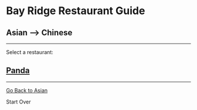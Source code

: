 # Bay Ridge Restaurant Guide
## Asian --> Chinese
---
Select a restaurant:
## [Panda](https://www.pandabrooklyn.com/)
---
[Go Back to Asian](../asian.md)

Start Over

